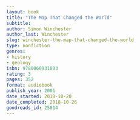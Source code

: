 ```yaml
---
layout: book
title: "The Map That Changed the World"
subtitle:
author: Simon Winchester
author_last: Winchester
slug: winchester-the-map-that-changed-the-world
type: nonfiction
genres:
- history
- geology
isbn: 9780060931803
rating: 3
pages: 352
format: audiobook
publish_year: 2001
date_started: 2018-10-20
date_completed: 2018-10-26
goodreads_id: 25014
---
```

